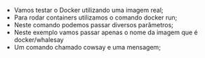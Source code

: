 * Vamos testar o Docker utilizando uma imagem real;
* Para rodar containers utilizamos o comando docker run;
* Neste comando podemos passar diversos parâmetros;
* Neste exemplo vamos passar apenas o nome da imagem que é docker/whalesay
* Um comando chamado cowsay e uma mensagem;